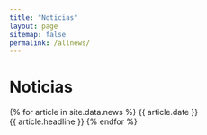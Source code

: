 ```yaml
---
title: "Noticias"
layout: page
sitemap: false
permalink: /allnews/
---
```


# Noticias

{% for article in site.data.news %}
{{ article.date }} <br>
{{ article.headline }}
{% endfor %}